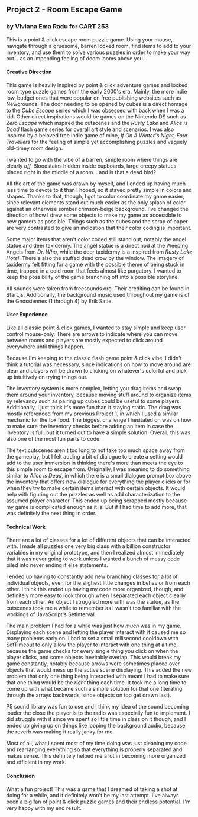 ## Project 2 - Room Escape Game
### by Viviana Ema Radu for CART 253

This is a point & click escape room puzzle game. Using your mouse, navigate through a gruesome, barren locked room, find items to add to your inventory, and use them to solve various puzzles in order to make your way out... as an impending feeling of doom looms above you.

#### Creative Direction
This game is heavily inspired by point & click adventure games and locked room type puzzle games from the early 2000's era. Mainly, the more indie low-budget ones that were popular on free publishing websites such as Newgrounds. The door needing to be opened by cubes is a direct homage to the *Cube Escape* series which I was obsessed with back when I was a kid. Other direct inspirations would be games on the Nintendo DS such as *Zero Escape* which inspired the cutscenes and the *Rusty Lake* and *Alice is Dead* flash game series for overall art style and scenarios. I was also inspired by a beloved free indie game of mine, *If On A Winter's Night, Four Travellers* for the feeling of simple yet accomplishing puzzles and vaguely old-timey room design. 

I wanted to go with the vibe of a barren, simple room where things are clearly *off.* Bloodstains hidden inside cupboards, large creepy statues placed right in the middle of a room... and is that a dead bird?

All the art of the game was drawn by myself, and I ended up having much less time to devote to it than I hoped, so it stayed pretty simple in colors and shapes. Thanks to that, though, I got to color coordinate my game easier, since relevant elements stand out much easier as the only splash of color against an otherwise somber crimson-beige background. I've changed the direction of how I drew some objects to make my game as accessible to new gamers as possible. Things such as the cubes and the scrap of paper are very contrasted to give an indication that their color coding is important. 

Some major items that aren't color coded still stand out, notably the angel statue and deer taxidermy. The angel statue is a direct nod at the Weeping Angels from *Dr. Who*, while the deer taxidermy is a inspired from *Rusty Lake Hotel*. There's also the stuffed dead crow by the window. The imagery of taxidermy felt fitting for a game with the possible theme of being stuck in time, trapped in a cold room that feels almost like purgatory. I wanted to keep the possibility of the game branching off into a possible storyline.

All sounds were taken from freesounds.org. Their crediting can be found in Start.js. Additionally, the background music used throughout my game is of the Gnossiennes (1 through 4) by Erik Satie. 

#### User Experience
Like all classic point & click games, I wanted to stay simple and keep user control mouse-only. There are arrows to indicate where you can move between rooms and players are mostly expected to click around everywhere until things happen.

Because I'm keeping to the classic flash game point & click vibe, I didn't think a tutorial was necessary, since indications on how to move around are clear and players will be drawn to clicking on whatever's colorful and pick up intuitively on trying things out. 

The inventory system is more complex, letting you drag items and swap them around your inventory, because moving stuff around to organize items by relevancy such as pairing up cubes could be useful to some players. Additionally, I just think it's more fun than it staying static. The drag was mostly referenced from my previous Project 1, in which I used a similar mechanic for the fox food. The biggest challenge I hesitated on was on how to make sure the inventory checks before adding an item in case the inventory is full, but it turned out to have a simple solution. Overall, this was also one of the most fun parts to code.

The text cutscenes aren't too long to not take too much space away from the gameplay, but I felt adding a bit of dialogue to create a setting would add to the user immersion in thinking there's more than meets the eye to this simple room to escape from. Originally, I was meaning to do something similar to *Alice is Dead*, in which there is a small dialogue prompt box above the inventory that offers new dialogue for everything the player clicks or for when they try to make certain items interact with certain objects. It would help with figuring out the puzzles as well as add characterization to the assumed player character. This ended up being scrapped mostly because my game is complicated enough as it is! But if I had time to add more, that was definitely the next thing in order.

#### Technical Work
There are a lot of classes for a lot of different objects that can be interacted with. I made all puzzles one very big class with a billion constructor variables in my original prototype, and then I realized almost immediately that it was never going to work unless I wanted a bunch of messy code piled into never ending if else statements.

I ended up having to constantly add new branching classes for a lot of individual objects, even for the slighest little changes in behavior from each other. I think this ended up having my code more organized, though, and definitely more easy to look through when I separated each object clearly from each other. An object I struggled more with was the statue, as the cutscenes took me a while to remember as I wasn't too familiar with the workings of JavaScript's SetInterval. 

The main problem I had for a while was just how *much* was in my game. Displaying each scene and letting the player interact with it caused me so many problems early on. I had to set a small milisecond cooldown with SetTimeout to only allow the player to interact with one thing at a time, because the game checks for every single thing you click on when the player clicks, and some objects inevitably overlap. This would break my game constantly, notably because arrows were sometimes placed over objects that would mess up the active scene displaying. This added the new problem that only one thing being interacted with meant I had to make sure that one thing would be the *right* thing each time. It took me a long time to come up with what became such a simple solution for that one (iterating through the arrays backwards, since objects on top get drawn last).

P5 sound library was fun to use and I think my idea of the sound becoming louder the close the player is to the radio was especially fun to implement. I did struggle with it since we spent so little time in class on it though, and I ended up giving up on things like looping the background audio, because the reverb was making it really janky for me.

Most of all, what I spent most of my time doing was just cleaning my code and rearranging everything so that everything is properly separated and makes sense. This definitely helped me a lot in becoming more organized and efficient in my work. 

#### Conclusion
What a fun project! This was a game that I dreamed of taking a shot at doing for a while, and it definitely won't be my last attempt. I've always been a big fan of point & click puzzle games and their endless potential. I'm very happy with my end result.